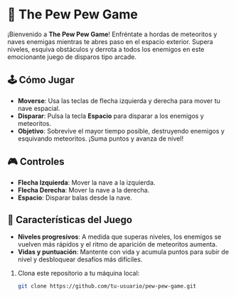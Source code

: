 # 🚀 The Pew Pew Game

¡Bienvenido a **The Pew Pew Game**! Enfréntate a hordas de meteoritos y naves enemigas mientras te abres paso en el espacio exterior. Supera niveles, esquiva obstáculos y derrota a todos los enemigos en este emocionante juego de disparos tipo arcade.

## 🕹️ Cómo Jugar

- **Moverse**: Usa las teclas de flecha izquierda y derecha para mover tu nave espacial.
- **Disparar**: Pulsa la tecla **Espacio** para disparar a los enemigos y meteoritos.
- **Objetivo**: Sobrevive el mayor tiempo posible, destruyendo enemigos y esquivando meteoritos. ¡Suma puntos y avanza de nivel!

## 🎮 Controles

- **Flecha Izquierda**: Mover la nave a la izquierda.
- **Flecha Derecha**: Mover la nave a la derecha.
- **Espacio**: Disparar balas desde la nave.

## 🌌 Características del Juego

- **Niveles progresivos**: A medida que superas niveles, los enemigos se vuelven más rápidos y el ritmo de aparición de meteoritos aumenta.
- **Vidas y puntuación**: Mantente con vida y acumula puntos para subir de nivel y desbloquear desafíos más difíciles.

1. Clona este repositorio a tu máquina local:
   ```bash
   git clone https://github.com/tu-usuario/pew-pew-game.git
   ```
